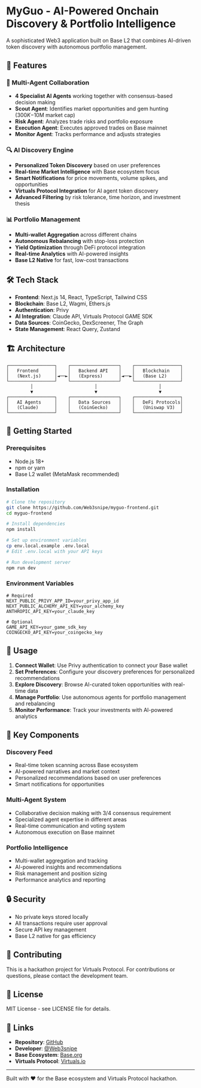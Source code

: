 # MyGuo - AI-Powered Onchain Discovery & Portfolio Intelligence

A sophisticated Web3 application built on Base L2 that combines AI-driven token discovery with autonomous portfolio management.

## 🚀 Features

### 🤖 Multi-Agent Collaboration
- **4 Specialist AI Agents** working together with consensus-based decision making
- **Scout Agent**: Identifies market opportunities and gem hunting ($300K-$10M market cap)
- **Risk Agent**: Analyzes trade risks and portfolio exposure
- **Execution Agent**: Executes approved trades on Base mainnet
- **Monitor Agent**: Tracks performance and adjusts strategies

### 🔍 AI Discovery Engine
- **Personalized Token Discovery** based on user preferences
- **Real-time Market Intelligence** with Base ecosystem focus
- **Smart Notifications** for price movements, volume spikes, and opportunities
- **Virtuals Protocol Integration** for AI agent token discovery
- **Advanced Filtering** by risk tolerance, time horizon, and investment thesis

### 📊 Portfolio Management
- **Multi-wallet Aggregation** across different chains
- **Autonomous Rebalancing** with stop-loss protection
- **Yield Optimization** through DeFi protocol integration
- **Real-time Analytics** with AI-powered insights
- **Base L2 Native** for fast, low-cost transactions

## 🛠 Tech Stack

- **Frontend**: Next.js 14, React, TypeScript, Tailwind CSS
- **Blockchain**: Base L2, Wagmi, Ethers.js
- **Authentication**: Privy
- **AI Integration**: Claude API, Virtuals Protocol GAME SDK
- **Data Sources**: CoinGecko, DexScreener, The Graph
- **State Management**: React Query, Zustand

## 🏗 Architecture

```
┌─────────────────┐    ┌──────────────────┐    ┌─────────────────┐
│   Frontend      │    │   Backend API    │    │   Blockchain    │
│   (Next.js)     │◄──►│   (Express)      │◄──►│   (Base L2)     │
└─────────────────┘    └──────────────────┘    └─────────────────┘
         │                       │                       │
         ▼                       ▼                       ▼
┌─────────────────┐    ┌──────────────────┐    ┌─────────────────┐
│   AI Agents     │    │   Data Sources   │    │   DeFi Protocols│
│   (Claude)      │    │   (CoinGecko)    │    │   (Uniswap V3)  │
└─────────────────┘    └──────────────────┘    └─────────────────┘
```

## 🚀 Getting Started

### Prerequisites
- Node.js 18+
- npm or yarn
- Base L2 wallet (MetaMask recommended)

### Installation

```bash
# Clone the repository
git clone https://github.com/Web3snipe/myguo-frontend.git
cd myguo-frontend

# Install dependencies
npm install

# Set up environment variables
cp env.local.example .env.local
# Edit .env.local with your API keys

# Run development server
npm run dev
```

### Environment Variables

```env
# Required
NEXT_PUBLIC_PRIVY_APP_ID=your_privy_app_id
NEXT_PUBLIC_ALCHEMY_API_KEY=your_alchemy_key
ANTHROPIC_API_KEY=your_claude_key

# Optional
GAME_API_KEY=your_game_sdk_key
COINGECKO_API_KEY=your_coingecko_key
```

## 📱 Usage

1. **Connect Wallet**: Use Privy authentication to connect your Base wallet
2. **Set Preferences**: Configure your discovery preferences for personalized recommendations
3. **Explore Discovery**: Browse AI-curated token opportunities with real-time data
4. **Manage Portfolio**: Use autonomous agents for portfolio management and rebalancing
5. **Monitor Performance**: Track your investments with AI-powered analytics

## 🎯 Key Components

### Discovery Feed
- Real-time token scanning across Base ecosystem
- AI-powered narratives and market context
- Personalized recommendations based on user preferences
- Smart notifications for opportunities

### Multi-Agent System
- Collaborative decision making with 3/4 consensus requirement
- Specialized agent expertise in different areas
- Real-time communication and voting system
- Autonomous execution on Base mainnet

### Portfolio Intelligence
- Multi-wallet aggregation and tracking
- AI-powered insights and recommendations
- Risk management and position sizing
- Performance analytics and reporting

## 🔒 Security

- No private keys stored locally
- All transactions require user approval
- Secure API key management
- Base L2 native for gas efficiency

## 🤝 Contributing

This is a hackathon project for Virtuals Protocol. For contributions or questions, please contact the development team.

## 📄 License

MIT License - see LICENSE file for details.

## 🔗 Links

- **Repository**: [GitHub](https://github.com/Web3snipe/myguo-frontend)
- **Developer**: [@Web3snipe](https://github.com/Web3snipe)
- **Base Ecosystem**: [Base.org](https://base.org)
- **Virtuals Protocol**: [Virtuals.io](https://virtuals.io)

---

Built with ❤️ for the Base ecosystem and Virtuals Protocol hackathon.